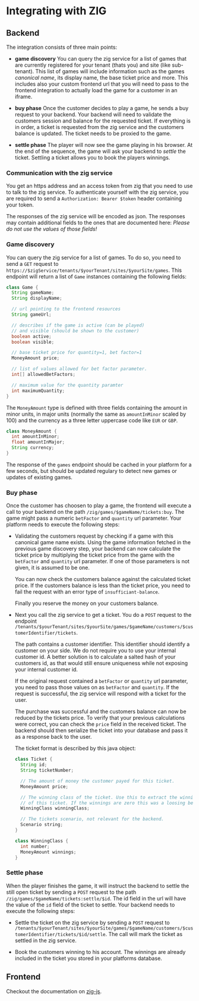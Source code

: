 # Integrating with ZIG

## Backend

The integration consists of three main points:

* **game discovery** You can query the zig service for a list of games that are
  currently registered for your tenant (thats you) and site (like sub-tenant).
  This list of games will include information such as the games _canonical name_,
  its display name, the base ticket price and more. This includes also your custom
  frontend url that you will need to pass to the frontend integration to actually
  load the game for a customer in an iframe.

* **buy phase** Once the customer decides to play a game, he sends a buy request
  to your backend. Your backend will need to validate the customers session
  and balance for the requested ticket. If everything is in order, a ticket is
  requested from the zig service and the customers balance is updated. The
  ticket needs to be proxied to the game.

* **settle phase** The player will now see the game playing in his browser.
  At the end of the sequence, the game will ask your backend to _settle_ the
  ticket. Settling a ticket allows you to book the players winnings.


### Communication with the zig service

You get an https address and an access token from zig that you need to use
to talk to the zig service. To authenticate yourself with the zig service, you
are required to send a `Authorization: Bearer $token` header containing
your token.

The responses of the zig service will be encoded as json. The responses
may contain additional fields to the ones that are documented here: _Please do
not use the values of those fields!_

### Game discovery

You can query the zig service for a list of games. To do so, you need to send
a `GET` request to `https://$zigService/tenants/$yourTenant/sites/$yourSite/games`.
This endpoint will return a list of `Game` instances containing the following
fields:

```java
class Game {
  String gameName;
  String displayName;

  // url pointing to the frontend resources
  String gameUrl;

  // describes if the game is active (can be played)
  // and visible (should be shown to the customer)
  boolean active;
  boolean visible;

  // base ticket price for quantity=1, bet factor=1
  MoneyAmount price;

  // list of values allowed for bet factor parameter.
  int[] allowedBetFactors;

  // maximum value for the quantity paramter
  int maximumQuantity;
}
```

The `MoneyAmount` type is defined with three fields containing the amount in minor
units, in major units (normally the same as `amountInMinor` scaled by 100) and the
currency as a three letter uppercase code like `EUR` or `GBP`.

```java
class MoneyAmount {
  int amountInMinor;
  float amountInMajor;
  String currency;
}
```

The response of the `games` endpoint should be cached in your platform for a few
seconds, but should be updated regulary to detect new games or updates of
existing games.

### Buy phase

Once the customer has choosen to play a game, the frontend will execute a call to your
backend on the path `/zig/games/$gameName/tickets:buy`. The game might pass a numeric
`betFactor` and `quantity` url parameter. Your platform needs to execute the following steps:

* Validating the customers request by checking if a game with this canonical
  game name exists. Using the game information fetched in the previous
  game discovery step, your backend can now calculate the ticket price by
  multiplying the ticket price from the game with the `betFactor` and `quantity`
  url parameter. If one of those parameters is not given, it is assumed to be one.

  You can now check the customers balance against the calculated ticket price. If the
  customers balance is less than the ticket price, you need to fail the request with
  an error type of `insufficiant-balance`.

  Finally you reserve the money on your customers balance.

* Next you call the zig service to get a ticket. You do a `POST` request to
  the endpoint `/tenants/$yourTenant/sites/$yourSite/games/$gameName/customers/$customerIdentifier/tickets`.

  The path contains a customer identifier. This identifier should identify a customer
  on your side. We do not require you to use your internal customer id. A better solution
  is to calculate a salted hash of your customers id, as that would still ensure uniqueness
  while not exposing your internal customer id.

  If the original request contained a `betFactor` or `quantity` url parameter, you need to pass
  those values on as `betFactor` and `quantity`. If the request is successful, the zig service
  will respond with a ticket for the user.

  The purchase was successful and the customers balance can now be reduced by the tickets price.
  To verify that your previous calculations were correct, you can check the `price` field in
  the received ticket. The backend should then serialize the ticket into your database and pass it as a response
  back to the user.

  The ticket format is described by this java object:

  ```java
  class Ticket {
    String id;
    String ticketNumber;

    // The amount of money the customer payed for this ticket.
    MoneyAmount price;

    // The winning class of the ticket. Use this to extract the winnings
    // of this ticket. If the winnings are zero this was a loosing bet.
    WinningClass winningClass;

    // The tickets scenario, not relevant for the backend.
    Scenario string;
  }

  class WinningClass {
    int number;
    MoneyAmount winnings;
  }
  ```

### Settle phase

When the player finishes the game, it will instruct the backend to settle the still open ticket by
sending a `POST` request to the path `/zig/games/$gameName/tickets:settle/$id`. The id field in the
url will have the value of the `id` field of the ticket to settle. Your backend needs to execute the
following steps:

* Settle the ticket on the zig service by sending a `POST` request to
  `/tenants/$yourTenant/sites/$yourSite/games/$gameName/customers/$customerIdentifier/tickets/$id/settle`.
  The call will mark the ticket as settled in the zig service.

* Book the customers winning to his account. The winnings are already included in the
  ticket you stored in your platforms database.


## Frontend

Checkout the documentation on [zig-js](https://zig-services.github.io/zig-js/#integrating-games-into-your-platform).
